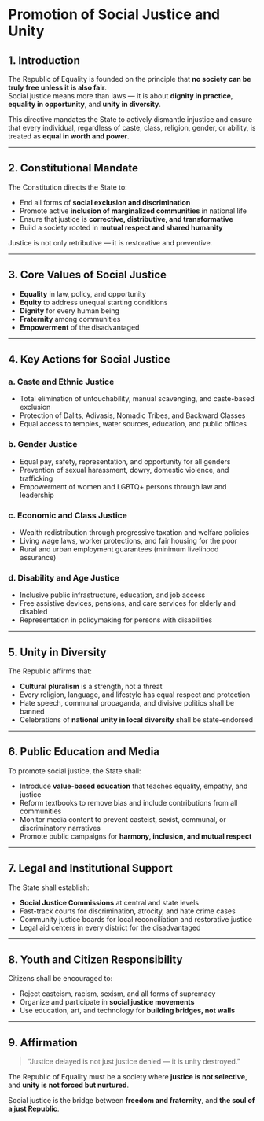 # Promotion of Social Justice and Unity

## 1. Introduction

The Republic of Equality is founded on the principle that **no society can be truly free unless it is also fair**.  
Social justice means more than laws — it is about **dignity in practice**, **equality in opportunity**, and **unity in diversity**.

This directive mandates the State to actively dismantle injustice and ensure that every individual, regardless of caste, class, religion, gender, or ability, is treated as **equal in worth and power**.

---

## 2. Constitutional Mandate

The Constitution directs the State to:

- End all forms of **social exclusion and discrimination**
- Promote active **inclusion of marginalized communities** in national life
- Ensure that justice is **corrective, distributive, and transformative**
- Build a society rooted in **mutual respect and shared humanity**

Justice is not only retributive — it is restorative and preventive.

---

## 3. Core Values of Social Justice

- **Equality** in law, policy, and opportunity
- **Equity** to address unequal starting conditions
- **Dignity** for every human being
- **Fraternity** among communities
- **Empowerment** of the disadvantaged

---

## 4. Key Actions for Social Justice

### a. Caste and Ethnic Justice
- Total elimination of untouchability, manual scavenging, and caste-based exclusion
- Protection of Dalits, Adivasis, Nomadic Tribes, and Backward Classes
- Equal access to temples, water sources, education, and public offices

### b. Gender Justice
- Equal pay, safety, representation, and opportunity for all genders
- Prevention of sexual harassment, dowry, domestic violence, and trafficking
- Empowerment of women and LGBTQ+ persons through law and leadership

### c. Economic and Class Justice
- Wealth redistribution through progressive taxation and welfare policies
- Living wage laws, worker protections, and fair housing for the poor
- Rural and urban employment guarantees (minimum livelihood assurance)

### d. Disability and Age Justice
- Inclusive public infrastructure, education, and job access
- Free assistive devices, pensions, and care services for elderly and disabled
- Representation in policymaking for persons with disabilities

---

## 5. Unity in Diversity

The Republic affirms that:

- **Cultural pluralism** is a strength, not a threat
- Every religion, language, and lifestyle has equal respect and protection
- Hate speech, communal propaganda, and divisive politics shall be banned
- Celebrations of **national unity in local diversity** shall be state-endorsed

---

## 6. Public Education and Media

To promote social justice, the State shall:

- Introduce **value-based education** that teaches equality, empathy, and justice
- Reform textbooks to remove bias and include contributions from all communities
- Monitor media content to prevent casteist, sexist, communal, or discriminatory narratives
- Promote public campaigns for **harmony, inclusion, and mutual respect**

---

## 7. Legal and Institutional Support

The State shall establish:

- **Social Justice Commissions** at central and state levels
- Fast-track courts for discrimination, atrocity, and hate crime cases
- Community justice boards for local reconciliation and restorative justice
- Legal aid centers in every district for the disadvantaged

---

## 8. Youth and Citizen Responsibility

Citizens shall be encouraged to:

- Reject casteism, racism, sexism, and all forms of supremacy
- Organize and participate in **social justice movements**
- Use education, art, and technology for **building bridges, not walls**

---

## 9. Affirmation

> “Justice delayed is not just justice denied — it is unity destroyed.”

The Republic of Equality must be a society where **justice is not selective**, and **unity is not forced but nurtured**.

Social justice is the bridge between **freedom and fraternity**, and **the soul of a just Republic**.